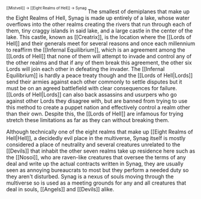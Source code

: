 <sup><sup>[[Mistveil]] → [[Eight Realms of Hell]] → Synag</sup></sup> 
The smallest of demiplanes that make up the Eight Realms of Hell, Synag is made up entirely of a lake, whose water overflows into the other realms creating the rivers that run through each of them, tiny craggy islands in said lake, and a large castle in the center of the lake. This castle, known as [[Creatrix]], is the location where the [[Lords of Hell]] and their generals meet for several reasons and once each millennium to reaffirm the [[Infernal Equilibrium]], which is an agreement among the [[Lords of Hell]] that none of them will attempt to invade and control any of the other realms and that if any of them break this agreement, the other six Lords will join each other in defeating the invader. The [[Infernal Equilibrium]] is hardly a peace treaty though and the [[Lords of Hell|Lords]] send their armies against each other commonly to settle disputes but it must be on an agreed battlefield with clear consequences for failure. [[Lords of Hell|Lords]] can also back assassins and usurpers who go against other Lords they disagree with, but are banned from trying to use this method to create a puppet nation and effectively control a realm other than their own. Despite this, the [[Lords of Hell]] are infamous for trying stretch these limitations as far as they can without breaking them.

Although technically one of the eight realms that make up [[Eight Realms of Hell|Hell]], a decidedly evil place in the multiverse, Synag itself is mostly considered a place of neutrality and several creatures unrelated to the [[Devils]] that inhabit the other seven realms take up residence here such as the [[Nosoi]], who are raven-like creatures that oversee the terms of any deal and write up the actual contracts written in Synag, they are usually seen as annoying bureaucrats to most but they perform a needed duty so they aren't disturbed. Synag is a nexus of souls moving through the multiverse so is used as a meeting grounds for any and all creatures that deal in souls, [[Angels]] and [[Devils]] alike. 